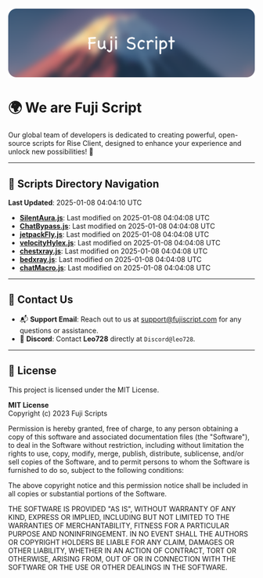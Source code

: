 ![Banner](.github/b.webp)

# 🌍 **We are Fuji Script**

Our global team of developers is dedicated to creating powerful, open-source scripts for Rise Client, designed to enhance your experience and unlock new possibilities! 🌟

---
<!-- SCRIPTS_NAVIGATION_START -->
## 📂 **Scripts Directory Navigation**

**Last Updated**: 2025-01-08 04:04:10 UTC

- **[SilentAura.js](scripts/SilentAura.js)**: Last modified on 2025-01-08 04:04:08 UTC
- **[ChatBypass.js](scripts/ChatBypass.js)**: Last modified on 2025-01-08 04:04:08 UTC
- **[jetpackFly.js](scripts/jetpackFly.js)**: Last modified on 2025-01-08 04:04:08 UTC
- **[velocityHylex.js](scripts/velocityHylex.js)**: Last modified on 2025-01-08 04:04:08 UTC
- **[chestxray.js](scripts/chestxray.js)**: Last modified on 2025-01-08 04:04:08 UTC
- **[bedxray.js](scripts/bedxray.js)**: Last modified on 2025-01-08 04:04:08 UTC
- **[chatMacro.js](scripts/chatMacro.js)**: Last modified on 2025-01-08 04:04:08 UTC

<!-- SCRIPTS_NAVIGATION_END -->

---

## 💬 **Contact Us**  
- 📬 **Support Email**: Reach out to us at [support@fujiscript.com](mailto:support@fujiscript.com) for any questions or assistance.  
- 💬 **Discord**: Contact **Leo728** directly at `Discord@leo728`.

---

## 📜 **License**

This project is licensed under the MIT License.  

**MIT License**  
Copyright (c) 2023 Fuji Scripts  

Permission is hereby granted, free of charge, to any person obtaining a copy of this software and associated documentation files (the "Software"), to deal in the Software without restriction, including without limitation the rights to use, copy, modify, merge, publish, distribute, sublicense, and/or sell copies of the Software, and to permit persons to whom the Software is furnished to do so, subject to the following conditions:  

The above copyright notice and this permission notice shall be included in all copies or substantial portions of the Software.  

THE SOFTWARE IS PROVIDED "AS IS", WITHOUT WARRANTY OF ANY KIND, EXPRESS OR IMPLIED, INCLUDING BUT NOT LIMITED TO THE WARRANTIES OF MERCHANTABILITY, FITNESS FOR A PARTICULAR PURPOSE AND NONINFRINGEMENT. IN NO EVENT SHALL THE AUTHORS OR COPYRIGHT HOLDERS BE LIABLE FOR ANY CLAIM, DAMAGES OR OTHER LIABILITY, WHETHER IN AN ACTION OF CONTRACT, TORT OR OTHERWISE, ARISING FROM, OUT OF OR IN CONNECTION WITH THE SOFTWARE OR THE USE OR OTHER DEALINGS IN THE SOFTWARE.  

